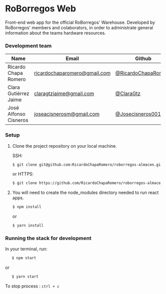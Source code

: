 # RoBorregos Web

Front-end web app for the official RoBorregos' Warehouse.
Developed by RoBorregos' members and colaborators, in order to administrate general information about the teams hardware resources.

### Development team

| Name | Email | Github | Role |
| ---- | ----- | ------ | ---- |
| Ricardo Chapa Romero | [ricardochaparomero@gmail.com](mailto:ricardochaparomero@gmail.com) | [@RicardoChapaRomero](https://github.com/RicardoChapaRomero) | PM & Developer |
| Clara Gutiérrez Jaime | [claragtzjaime@gmail.com](mailto:claragtzjaime@gmail.com) | [@ClaraGtz](https://github.com/ClaraGtz) | Designer & Developer |
| José Alfonso Cisneros	 | [joseacisnerosm@gmail.com](mailto:joseacisnerosm@gmail.com) | [@Josecisneros001](https://github.com/@Josecisneros001) | Developer |


### Setup

1. Clone the project repository on your local machine.

	SSH:

	```bash
	$ git clone git@github.com:RicardoChapaRomero/roborregos-almacen.git
	```

	or HTTPS:
	```bash
	$ git clone https://github.com/RicardoChapaRomero/roborregos-almacen.git
	```

2. You will need to create the node_modules directory needed to run react apps.

	```bash
	$ npm install
	```
	or
	```bash
	$ yarn install
	```

### Running the stack for development

In your terminal, run:

 ```bash
	$ npm start
```
or
 ```bash
	$ yarn start
```

To stop process :
	```
		ctrl + c
	```
